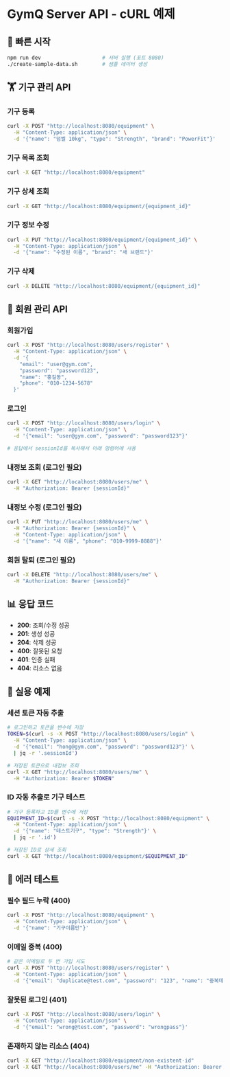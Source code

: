 # GymQ Server API - cURL 예제

## 🚀 빠른 시작
```bash
npm run dev                    # 서버 실행 (포트 8080)
./create-sample-data.sh        # 샘플 데이터 생성
```

## 🏋️ 기구 관리 API

### 기구 등록
```bash
curl -X POST "http://localhost:8080/equipment" \
  -H "Content-Type: application/json" \
  -d '{"name": "덤벨 10kg", "type": "Strength", "brand": "PowerFit"}'
```

### 기구 목록 조회
```bash
curl -X GET "http://localhost:8080/equipment"
```

### 기구 상세 조회
```bash
curl -X GET "http://localhost:8080/equipment/{equipment_id}"
```

### 기구 정보 수정
```bash
curl -X PUT "http://localhost:8080/equipment/{equipment_id}" \
  -H "Content-Type: application/json" \
  -d '{"name": "수정된 이름", "brand": "새 브랜드"}'
```

### 기구 삭제
```bash
curl -X DELETE "http://localhost:8080/equipment/{equipment_id}"
```

## 👤 회원 관리 API

### 회원가입
```bash
curl -X POST "http://localhost:8080/users/register" \
  -H "Content-Type: application/json" \
  -d '{
    "email": "user@gym.com",
    "password": "password123",
    "name": "홍길동",
    "phone": "010-1234-5678"
  }'
```

### 로그인
```bash
curl -X POST "http://localhost:8080/users/login" \
  -H "Content-Type: application/json" \
  -d '{"email": "user@gym.com", "password": "password123"}'

# 응답에서 sessionId를 복사해서 아래 명령어에 사용
```

### 내정보 조회 (로그인 필요)
```bash
curl -X GET "http://localhost:8080/users/me" \
  -H "Authorization: Bearer {sessionId}"
```

### 내정보 수정 (로그인 필요)
```bash
curl -X PUT "http://localhost:8080/users/me" \
  -H "Authorization: Bearer {sessionId}" \
  -H "Content-Type: application/json" \
  -d '{"name": "새 이름", "phone": "010-9999-8888"}'
```

### 회원 탈퇴 (로그인 필요)
```bash
curl -X DELETE "http://localhost:8080/users/me" \
  -H "Authorization: Bearer {sessionId}"
```

## 📊 응답 코드
- **200**: 조회/수정 성공
- **201**: 생성 성공  
- **204**: 삭제 성공
- **400**: 잘못된 요청
- **401**: 인증 실패
- **404**: 리소스 없음

## 🔧 실용 예제

### 세션 토큰 자동 추출
```bash
# 로그인하고 토큰을 변수에 저장
TOKEN=$(curl -s -X POST "http://localhost:8080/users/login" \
  -H "Content-Type: application/json" \
  -d '{"email": "hong@gym.com", "password": "password123"}' \
  | jq -r '.sessionId')

# 저장된 토큰으로 내정보 조회
curl -X GET "http://localhost:8080/users/me" \
  -H "Authorization: Bearer $TOKEN"
```

### ID 자동 추출로 기구 테스트
```bash
# 기구 등록하고 ID를 변수에 저장
EQUIPMENT_ID=$(curl -s -X POST "http://localhost:8080/equipment" \
  -H "Content-Type: application/json" \
  -d '{"name": "테스트기구", "type": "Strength"}' \
  | jq -r '.id')

# 저장된 ID로 상세 조회
curl -X GET "http://localhost:8080/equipment/$EQUIPMENT_ID"
```

## 🚨 에러 테스트

### 필수 필드 누락 (400)
```bash
curl -X POST "http://localhost:8080/equipment" \
  -H "Content-Type: application/json" \
  -d '{"name": "기구이름만"}'
```

### 이메일 중복 (400)
```bash
# 같은 이메일로 두 번 가입 시도
curl -X POST "http://localhost:8080/users/register" \
  -H "Content-Type: application/json" \
  -d '{"email": "duplicate@test.com", "password": "123", "name": "중복테스트"}'
```

### 잘못된 로그인 (401)
```bash
curl -X POST "http://localhost:8080/users/login" \
  -H "Content-Type: application/json" \
  -d '{"email": "wrong@test.com", "password": "wrongpass"}'
```

### 존재하지 않는 리소스 (404)
```bash
curl -X GET "http://localhost:8080/equipment/non-existent-id"
curl -X GET "http://localhost:8080/users/me" -H "Authorization: Bearer invalid-token"
```